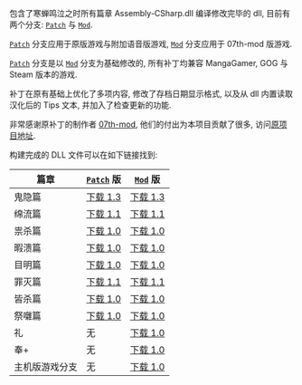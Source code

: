 包含了寒蝉鸣泣之时所有篇章 Assembly-CSharp.dll 编译修改完毕的 dll, 目前有两个分支: [`Patch`](../../tree/patch) 与 [`Mod`](../../tree/mod).

[`Patch`](../../tree/patch) 分支应用于原版游戏与附加语音版游戏, [`Mod`](../../tree/mod) 分支应用于 07th-mod 版游戏.

[`Patch`](../../tree/patch) 分支是以 [`Mod`](../../tree/mod) 分支为基础修改的, 所有补丁均兼容 MangaGamer, GOG 与 Steam 版本的游戏.

补丁在原有基础上优化了多项内容, 修改了存档日期显示格式, 以及从 dll 内置读取汉化后的 Tips 文本, 并加入了检查更新的功能.

非常感谢原补丁的制作者 [07th-mod](https://07th-mod.com/), 他们的付出为本项目贡献了很多, 访问[原项目地址](https://github.com/07th-mod/higurashi-assembly).

构建完成的 DLL 文件可以在如下链接找到:

| 篇章 | [`Patch`](../../tree/patch) 版 | [`Mod`](../../tree/mod) 版 |
| ------------ | ------------ | ------------ |
| 鬼隐篇 | [下载 1.3](../patch/onikakushi/Assembly-CSharp.dll?raw=true "下载") | [下载 1.3](../mod/onikakushi/Assembly-CSharp.dll?raw=true "下载") |
| 绵流篇 | [下载 1.1](../patch/watanagashi/Assembly-CSharp.dll?raw=true "下载") | [下载 1.1](../mod/watanagashi/Assembly-CSharp.dll?raw=true "下载") |
| 祟杀篇 | [下载 1.0](../patch/tatanagashi/Assembly-CSharp.dll?raw=true "下载") | [下载 1.0](../mod/tatanagashi/Assembly-CSharp.dll?raw=true "下载") |
| 暇溃篇 | [下载 1.0](../patch/himatsubushi/Assembly-CSharp.dll?raw=true "下载") | [下载 1.0](../mod/himatsubushi/Assembly-CSharp.dll?raw=true "下载") |
| 目明篇 | [下载 1.0](../patch/meakashi/Assembly-CSharp.dll?raw=true "下载") | [下载 1.0](../mod/meakashi/Assembly-CSharp.dll?raw=true "下载") |
| 罪灭篇 | [下载 1.1](../patch/tsumihoroboshi/Assembly-CSharp.dll?raw=true "下载") | [下载 1.1](../mod/tsumihoroboshi/Assembly-CSharp.dll?raw=true "下载") |
| 皆杀篇 | [下载 1.0](../patch/minagoroshi/Assembly-CSharp.dll?raw=true "下载") | [下载 1.0](../mod/minagoroshi/Assembly-CSharp.dll?raw=true "下载") |
| 祭囃篇 | [下载 1.0](../patch/matsuribayashi/Assembly-CSharp.dll?raw=true "下载") | [下载 1.0](../mod/matsuribayashi/Assembly-CSharp.dll?raw=true "下载") |
| 礼 | 无 | [下载 1.0](../mod/rei/Assembly-CSharp.dll?raw=true "下载") |
| 奉+ | 无 | [下载 1.0](../mod/houplus/Assembly-CSharp.dll?raw=true "下载") |
| 主机版游戏分支 | 无 | [下载 1.0](../mod/console-arcs/Assembly-CSharp.dll?raw=true "下载") |